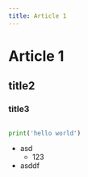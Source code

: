 ```yaml
---
title: Article 1
---
```


# Article 1

## title2 

### title3

``` python 

print('hello world')

```

* asd
    * 123
* asddf

